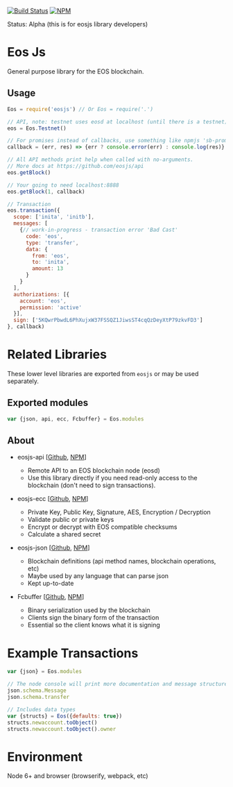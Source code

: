 [![Build Status](https://travis-ci.org/eosjs/eosjs.svg?branch=master)](https://travis-ci.org/eosjs/eosjs)
[![NPM](https://img.shields.io/npm/v/eosjs.svg)](https://www.npmjs.org/package/eosjs)

Status: Alpha (this is for eosjs library developers)

# Eos Js

General purpose library for the EOS blockchain.

## Usage

```javascript
Eos = require('eosjs') // Or Eos = require('.')

// API, note: testnet uses eosd at localhost (until there is a testnet)
eos = Eos.Testnet()

// For promises instead of callbacks, use something like npmjs 'sb-promisify'
callback = (err, res) => {err ? console.error(err) : console.log(res)}

// All API methods print help when called with no-arguments.
// More docs at https://github.com/eosjs/api
eos.getBlock()

// Your going to need localhost:8888
eos.getBlock(1, callback)

// Transaction
eos.transaction({
  scope: ['inita', 'initb'],
  messages: [
    {// work-in-progress - transaction error 'Bad Cast'
      code: 'eos',
      type: 'transfer',
      data: {
        from: 'eos',
        to: 'inita',
        amount: 13
      }
    }
  ],
  authorizations: [{
    account: 'eos',
    permission: 'active'
  }],
  sign: ['5KQwrPbwdL6PhXujxW37FSSQZ1JiwsST4cqQzDeyXtP79zkvFD3']
}, callback)

```

# Related Libraries

These lower level libraries are exported from `eosjs` or may be used separately.

## Exported modules

```javascript
var {json, api, ecc, Fcbuffer} = Eos.modules
```

## About

* eosjs-api [[Github](https://github.com/eosjs/api), [NPM](https://www.npmjs.org/package/eosjs-api)]
  * Remote API to an EOS blockchain node (eosd)
  * Use this library directly if you need read-only access to the blockchain
    (don't need to sign transactions).

* eosjs-ecc [[Github](https://github.com/eosjs/ecc), [NPM](https://www.npmjs.org/package/eosjs-ecc)]
  * Private Key, Public Key, Signature, AES, Encryption / Decryption
  * Validate public or private keys
  * Encrypt or decrypt with EOS compatible checksums
  * Calculate a shared secret

* eosjs-json [[Github](https://github.com/eosjs/json), [NPM](https://www.npmjs.org/package/eosjs-json)]
  * Blockchain definitions (api method names, blockchain operations, etc)
  * Maybe used by any language that can parse json
  * Kept up-to-date

* Fcbuffer [[Github](https://github.com/jcalfee/fcbuffer), [NPM](https://www.npmjs.org/package/fcbuffer)]
  * Binary serialization used by the blockchain
  * Clients sign the binary form of the transaction
  * Essential so the client knows what it is signing

# Example Transactions

```javascript
var {json} = Eos.modules

// The node console will print more documentation and message structure
json.schema.Message
json.schema.transfer

// Includes data types
var {structs} = Eos({defaults: true})
structs.newaccount.toObject()
structs.newaccount.toObject().owner
```

# Environment

Node 6+ and browser (browserify, webpack, etc)
